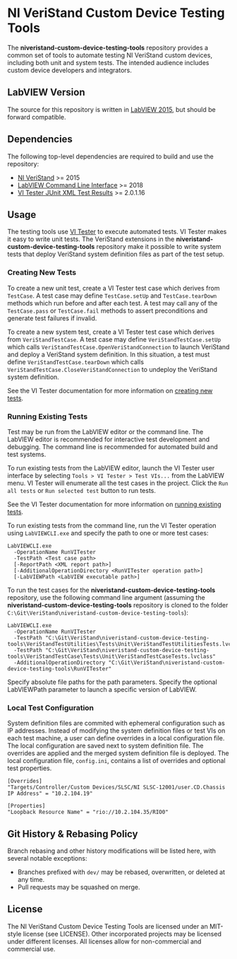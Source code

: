 # NI VeriStand Custom Device Testing Tools

The **niveristand-custom-device-testing-tools** repository provides a common set of tools to automate testing NI VeriStand custom devices, including both unit and system tests. The intended audience includes custom device developers and integrators.


## LabVIEW Version

The source for this repository is written in [LabVIEW 2015](http://www.ni.com/en-us/shop/labview.html), but should be forward compatible.


## Dependencies

The following top-level dependencies are required to build and use the repository:

- [NI VeriStand](http://www.ni.com/veristand/) >= 2015
- [LabVIEW Command Line Interface](http://www.ni.com/download/labview-command-line-interface-18.0/7545/en/) >= 2018 
- [VI Tester JUnit XML Test Results](vipm://jki_lib_vi_tester_junit_xml_results?repo_url=http://www.jkisoft.com/packages) >= 2.0.1.16


## Usage

The testing tools use [VI Tester](https://github.com/JKISoftware/JKI-VI-Tester/wiki) to execute automated tests. VI Tester makes it easy to write unit tests. The VeriStand extensions in the **niveristand-custom-device-testing-tools** repository make it possible to write system tests that deploy VeriStand system definition files as part of the test setup.


### Creating New Tests

To create a new unit test, create a VI Tester test case which derives from `TestCase`. A test case may define `TestCase.setUp` and `TestCase.tearDown` methods which run before and after each test. A test may call any of the `TestCase.pass` or `TestCase.fail` methods to assert preconditions and generate test failures if invalid.

To create a new system test, create a VI Tester test case which derives from `VeriStandTestCase`. A test case may define `VeriStandTestCase.setUp` which calls `VeriStandTestCase.OpenVeriStandConnection` to launch VeriStand and deploy a VeriStand system definition. In this situation, a test must define `VeriStandTestCase.tearDown` which calls `VeriStandTestCase.CloseVeriStandConnection` to undeploy the VeriStand system definition.

See the VI Tester documentation for more information on [creating new tests](https://github.com/JKISoftware/JKI-VI-Tester/wiki/Creating-New-Tests).


### Running Existing Tests

Test may be run from the LabVIEW editor or the command line. The LabVIEW editor  is recommended for interactive test development and debugging. The command line is recommended for automated build and test systems.

To run existing tests from the LabVIEW editor, launch the VI Tester user interface by selecting `Tools > VI Tester > Test VIs...` from the LabVIEW menu. VI Tester will enumerate all the test cases in the project. Click the `Run all tests` or `Run selected test` button to run tests.

See the VI Tester documentation for more information on [running existing tests](https://github.com/JKISoftware/JKI-VI-Tester/wiki/Running-Tests-for-a-Project).

To run existing tests from the command line, run the VI Tester operation using `LabVIEWCLI.exe` and specify the path to one or more test cases:

```
LabVIEWCLI.exe
  -OperationName RunVITester
  -TestPath <Test case path>
  [-ReportPath <XML report path>]
  [-AdditionalOperationDirectory <RunVITester operation path>]
  [-LabVIEWPath <LabVIEW executable path>]
  ```

To run the test cases for the **niveristand-custom-device-testing-tools** repository, use the following command line argument (assuming the  **niveristand-custom-device-testing-tools** repository is cloned to the folder `C:\Git\VeriStand\niveristand-custom-device-testing-tools`):

```
LabVIEWCLI.exe
  -OperationName RunVITester
  -TestPath "C:\Git\VeriStand\niveristand-custom-device-testing-tools\VeriStandTestUtilities\Tests\Unit\VeriStandTestUtilitiesTests.lvclass"
  -TestPath "C:\Git\VeriStand\niveristand-custom-device-testing-tools\VeriStandTestCase\Tests\Unit\VeriStandTestCaseTests.lvclass"
  -AdditionalOperationDirectory "C:\Git\VeriStand\niveristand-custom-device-testing-tools\RunVITester"
```

Specify absolute file paths for the path parameters. Specify the optional LabVIEWPath parameter to launch a specific version of LabVIEW.


### Local Test Configuration

System definition files are  commited with ephemeral configuration such as IP addresses. Instead of modifying the system definition files or test VIs on each test machine, a user can define overrides in a local configuration file. The local configuration are saved next to system definition file. The overrides are applied and the merged system definition file is deployed. The local configuration file, `config.ini`, contains a list of overrides and optional test properties.


```
[Overrides]
"Targets/Controller/Custom Devices/SLSC/NI SLSC-12001/user.CD.Chassis IP Address" = "10.2.104.19"

[Properties]
"Loopback Resource Name" = "rio://10.2.104.35/RIO0"
```


## Git History & Rebasing Policy
Branch rebasing and other history modifications will be listed here, with several notable exceptions:
- Branches prefixed with `dev/` may be rebased, overwritten, or deleted at any time.
- Pull requests may be squashed on merge.


## License
The NI VeriStand Custom Device Testing Tools are licensed under an MIT-style license (see LICENSE). Other incorporated projects may be licensed under different licenses. All licenses allow for non-commercial and commercial use.